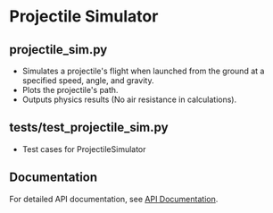 # Projectile Simulator

## projectile_sim.py
* Simulates a projectile's flight when launched from the ground at a specified speed, angle, and gravity.
* Plots the projectile's path.
* Outputs physics results (No air resistance in calculations).

## tests/test_projectile_sim.py
* Test cases for ProjectileSimulator

## Documentation
For detailed API documentation, see [API Documentation](https://jim-tooker.github.io/ProjectileSimulator/docs/projectile_sim.html).
